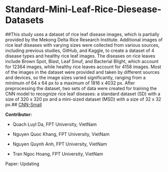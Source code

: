 # Standard-Mini-Leaf-Rice-Diesease-Datasets
##This study uses a dataset of rice leaf disease images, which is partially provided by the Mekong Delta Rice Research Institute. Additional images of rice leaf diseases with varying sizes were collected from various sources, including previous studies, GitHub, and Kaggle, to create a dataset of 4 disease types and healthy rice leaf images. The diseases on rice leaves include Brown Spot, Blast, Leaf Smuf, and Bacterial Blight, which account for 12364 images, while healthy rice leaves account for 4158 images. Most of the images in the dataset were provided and taken by different sources and devices, so the image sizes varied significantly, ranging from a minimum of 64 x 64 px to a maximum of 1816 x 4032 px. After preprocessing the dataset, two sets of data were created for training the CNN model to recognize rice leaf diseases: a standard dataset (SD) with a size of 320 x 320 px and a mini-sized dataset (MSD) with a size of 32 x 32 px.##
[CNN-Small](https://github.com/EnalisUs/CNN-Small)

**Contributor:**
 
  * Quach Luyl Da, FPT University, VietNam 
 
  * Nguyen Quoc Khang, FPT University, VietNam 
 
  * Nguyen Quynh Anh, FPT University, VietNam 
 
  * Tran Ngoc Hoang, FPT University, VietNam 

Paper: Updating
